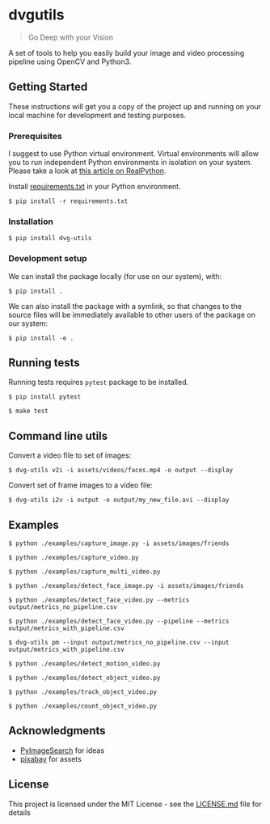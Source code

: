 # dvgutils
> Go Deep with your Vision

A set of tools to help you easily build your image and video processing pipeline using OpenCV and Python3.

## Getting Started

These instructions will get you a copy of the project up and running on your local machine for development and testing purposes.

### Prerequisites

I suggest to use Python virtual environment. Virtual environments will allow you to run independent Python environments in isolation on your system.
Please take a look at [this article on RealPython](https://realpython.com/python-virtual-environments-a-primer/).

Install [requirements.txt](requirements.txt) in your Python environment.

    $ pip install -r requirements.txt

### Installation

    $ pip install dvg-utils
    
### Development setup

We can install the package locally (for use on our system), with:

    $ pip install .
    
We can also install the package with a symlink, so that changes to the source files will be
immediately available to other users of the package on our system:

    $ pip install -e .   

## Running tests

Running tests requires `pytest` package to be installed.

    $ pip install pytest

    $ make test
    
## Command line utils

Convert a video file to set of images:

    $ dvg-utils v2i -i assets/videos/faces.mp4 -o output --display
    
Convert set of frame images to a video file:

    $ dvg-utils i2v -i output -o output/my_new_file.avi --display
 
## Examples

    $ python ./examples/capture_image.py -i assets/images/friends
    
    $ python ./examples/capture_video.py
    
    $ python ./examples/capture_multi_video.py

    $ python ./examples/detect_face_image.py -i assets/images/friends
    
    $ python ./examples/detect_face_video.py --metrics output/metrics_no_pipeline.csv
    
    $ python ./examples/detect_face_video.py --pipeline --metrics output/metrics_with_pipeline.csv
    
    $ dvg-utils pm --input output/metrics_no_pipeline.csv --input output/metrics_with_pipeline.csv 
    
    $ python ./examples/detect_motion_video.py

    $ python ./examples/detect_object_video.py

    $ python ./examples/track_object_video.py

    $ python ./examples/count_object_video.py

## Acknowledgments

* [PyImageSearch](https://www.pyimagesearch.com/) for ideas
* [pixabay](https://pixabay.com/) for assets

## License

This project is licensed under the MIT License - see the [LICENSE.md](LICENSE.md) file for details
